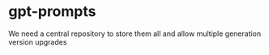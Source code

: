 # gpt-prompts
We need a central repository to store them all and allow multiple generation version upgrades
